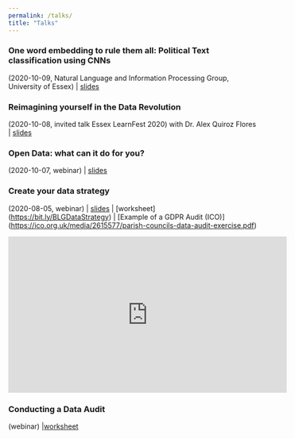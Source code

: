```yaml
---
permalink: /talks/
title: "Talks"
---
```


### One word embedding to rule them all: Political Text classification using CNNs
(2020-10-09, Natural Language and Information Processing Group, University of Essex)
| [slides](../assets/talks/20201009_NLIPDay.pdf)

### Reimagining yourself in the Data Revolution
(2020-10-08, invited talk Essex LearnFest 2020) with Dr. Alex Quiroz Flores
| [slides](../assets/talks/20201008_BLG_LearnFest2020.pdf)

### Open Data: what can it do for you?
(2020-10-07, webinar) 
| [slides](../assets/talks/20201007_BLG_OpenData.pdf)

### Create your data strategy
(2020-08-05, webinar) 
| [slides](../assets/talks/20201007_BLG_OpenData.pdf)
| [worksheet] (https://bit.ly/BLGDataStrategy)
| [Example of a GDPR Audit (ICO)] (https://ico.org.uk/media/2615577/parish-councils-data-audit-exercise.pdf)

<iframe width="560" height="315" src="https://www.youtube.com/embed/KCRyJUFkUTg" frameborder="0" allow="accelerometer; autoplay; clipboard-write; encrypted-media; gyroscope; picture-in-picture" allowfullscreen></iframe>

### Conducting a Data Audit
(webinar)
|[worksheet](https://bit.ly/BLGDataAudit)

